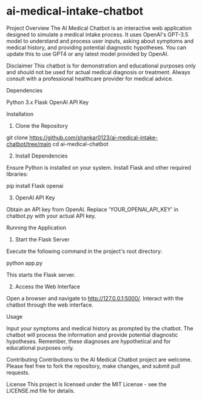 # ai-medical-intake-chatbot

Project Overview
The AI Medical Chatbot is an interactive web application designed to simulate a medical intake process. It uses OpenAI's GPT-3.5 model to understand and process user inputs, asking about symptoms and medical history, and providing potential diagnostic hypotheses. You can update this to use GPT4 or any latest model provided by OpenAI.

Disclaimer
This chatbot is for demonstration and educational purposes only and should not be used for actual medical diagnosis or treatment. Always consult with a professional healthcare provider for medical advice.

Dependencies

Python 3.x
Flask
OpenAI API Key


Installation

1) Clone the Repository

git clone https://github.com/shankar0123/ai-medical-intake-chatbot/tree/main
cd ai-medical-chatbot

2) Install Dependencies

Ensure Python is installed on your system.
Install Flask and other required libraries:

pip install Flask openai

3) OpenAI API Key

Obtain an API key from OpenAI.
Replace 'YOUR_OPENAI_API_KEY' in chatbot.py with your actual API key.

Running the Application

1) Start the Flask Server

Execute the following command in the project's root directory:

python app.py

This starts the Flask server.

2) Access the Web Interface

Open a browser and navigate to http://127.0.0.1:5000/.
Interact with the chatbot through the web interface.

Usage

Input your symptoms and medical history as prompted by the chatbot.
The chatbot will process the information and provide potential diagnostic hypotheses.
Remember, these diagnoses are hypothetical and for educational purposes only.

Contributing
Contributions to the AI Medical Chatbot project are welcome. Please feel free to fork the repository, make changes, and submit pull requests.

License
This project is licensed under the MIT License - see the LICENSE.md file for details.

